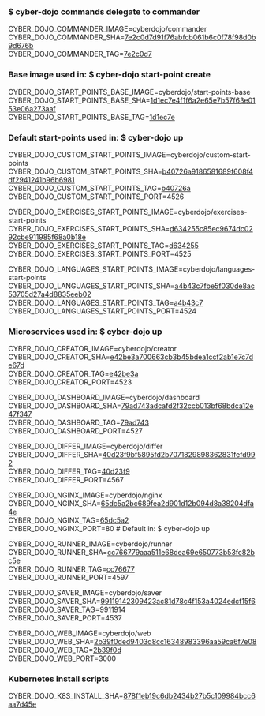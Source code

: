 ### $ cyber-dojo commands delegate to commander

CYBER_DOJO_COMMANDER_IMAGE=cyberdojo/commander  
CYBER_DOJO_COMMANDER_SHA=[7e2c0d7d91f76abfcb061b6c0f78f98d0b9d676b](https://github.com/cyber-dojo/commander/commit/7e2c0d7d91f76abfcb061b6c0f78f98d0b9d676b)  
CYBER_DOJO_COMMANDER_TAG=[7e2c0d7](https://hub.docker.com/layers/cyberdojo/commander/7e2c0d7/images/sha256-4ac59274fb670fa46cc0bba412ffdac61f5070de5c7b82e02be96aa5c1eea255)  

### Base image used in: $ cyber-dojo start-point create

CYBER_DOJO_START_POINTS_BASE_IMAGE=cyberdojo/start-points-base  
CYBER_DOJO_START_POINTS_BASE_SHA=[1d1ec7e4f1f6a2e65e7b57f63e0153e06a273aaf](https://github.com/cyber-dojo/start-points-base/commit/1d1ec7e4f1f6a2e65e7b57f63e0153e06a273aaf)  
CYBER_DOJO_START_POINTS_BASE_TAG=[1d1ec7e](https://hub.docker.com/layers/cyberdojo/start-points-base/1d1ec7e/images/sha256-9961691bc969938de031660b90ab0f3a066761ba67d34af304beff39b753e18e)  

### Default start-points used in: $ cyber-dojo up

CYBER_DOJO_CUSTOM_START_POINTS_IMAGE=cyberdojo/custom-start-points  
CYBER_DOJO_CUSTOM_START_POINTS_SHA=[b40726a9186581689f608f4df2941241b96b6981](https://github.com/cyber-dojo/custom-start-points/commit/b40726a9186581689f608f4df2941241b96b6981)  
CYBER_DOJO_CUSTOM_START_POINTS_TAG=[b40726a](https://hub.docker.com/layers/cyberdojo/custom-start-points/b40726a/images/sha256-d009948c5e89f6586221ba89b61c89ec2f457467622189916af4a46d64e129e6)  
CYBER_DOJO_CUSTOM_START_POINTS_PORT=4526

CYBER_DOJO_EXERCISES_START_POINTS_IMAGE=cyberdojo/exercises-start-points  
CYBER_DOJO_EXERCISES_START_POINTS_SHA=[d634255c85ec9674dc0292cbe911985f68a0b18e](https://github.com/cyber-dojo/exercises-start-points/commit/d634255c85ec9674dc0292cbe911985f68a0b18e)  
CYBER_DOJO_EXERCISES_START_POINTS_TAG=[d634255](https://hub.docker.com/layers/cyberdojo/exercises-start-points/d634255/images/sha256-d82d9ec4e9bb06ca483e757a4be099332a3b960e7c21a7d5ad3c840d29f4bb00)  
CYBER_DOJO_EXERCISES_START_POINTS_PORT=4525

CYBER_DOJO_LANGUAGES_START_POINTS_IMAGE=cyberdojo/languages-start-points  
CYBER_DOJO_LANGUAGES_START_POINTS_SHA=[a4b43c7fbe5f030de8ac53705d27a4d8835eeb02](https://github.com/cyber-dojo/languages-start-points/commit/a4b43c7fbe5f030de8ac53705d27a4d8835eeb02)  
CYBER_DOJO_LANGUAGES_START_POINTS_TAG=[a4b43c7](https://hub.docker.com/layers/cyberdojo/languages-start-points/a4b43c7/images/sha256-b1e005936308626b4d414e0e0a73ca09ed5b1b2a676e05817fd4735445d0e842)  
CYBER_DOJO_LANGUAGES_START_POINTS_PORT=4524

### Microservices used in: $ cyber-dojo up

CYBER_DOJO_CREATOR_IMAGE=cyberdojo/creator  
CYBER_DOJO_CREATOR_SHA=[e42be3a700663cb3b45bdea1ccf2ab1e7c7de67d](https://github.com/cyber-dojo/creator/commit/e42be3a700663cb3b45bdea1ccf2ab1e7c7de67d)  
CYBER_DOJO_CREATOR_TAG=[e42be3a](https://hub.docker.com/layers/cyberdojo/creator/e42be3a/images/sha256-99600ec05b061f8d199e7ad1c155928f18ac62be594694bde3f43f1c38fc9b62)  
CYBER_DOJO_CREATOR_PORT=4523

CYBER_DOJO_DASHBOARD_IMAGE=cyberdojo/dashboard  
CYBER_DOJO_DASHBOARD_SHA=[79ad743adcafd2f32ccb013bf68bdca12e47f347](https://github.com/cyber-dojo/dashboard/commit/79ad743adcafd2f32ccb013bf68bdca12e47f347)  
CYBER_DOJO_DASHBOARD_TAG=[79ad743](https://hub.docker.com/layers/cyberdojo/dashboard/79ad743/images/sha256-2ec7a4e4a21e12278b3dd3c85f42e427673321e4d28250a96e5112b32c69c2e4)  
CYBER_DOJO_DASHBOARD_PORT=4527

CYBER_DOJO_DIFFER_IMAGE=cyberdojo/differ  
CYBER_DOJO_DIFFER_SHA=[40d23f9bf5895fd2b7071829898362831fefd992](https://github.com/cyber-dojo/differ/commit/40d23f9bf5895fd2b7071829898362831fefd992)  
CYBER_DOJO_DIFFER_TAG=[40d23f9](https://hub.docker.com/layers/cyberdojo/differ/40d23f9/images/sha256-47220c391e17d841339976695f2b3dbd16c68e865491fe5abdcb5db83c5f8b71)  
CYBER_DOJO_DIFFER_PORT=4567

CYBER_DOJO_NGINX_IMAGE=cyberdojo/nginx  
CYBER_DOJO_NGINX_SHA=[65dc5a2bc689fea2d901d12b094d8a38204dfa4e](https://github.com/cyber-dojo/nginx/commit/65dc5a2bc689fea2d901d12b094d8a38204dfa4e)  
CYBER_DOJO_NGINX_TAG=[65dc5a2](https://hub.docker.com/layers/cyberdojo/nginx/65dc5a2/images/sha256-09556fdd72d883d094340efa9ee4ee03b3aa6dc144ad4dcfd897569a4ece6446)  
CYBER_DOJO_NGINX_PORT=80 # Default in: $ cyber-dojo up

CYBER_DOJO_RUNNER_IMAGE=cyberdojo/runner  
CYBER_DOJO_RUNNER_SHA=[cc766779aaa511e68dea69e650773b53fc82bc5e](https://github.com/cyber-dojo/runner/commit/cc766779aaa511e68dea69e650773b53fc82bc5e)  
CYBER_DOJO_RUNNER_TAG=[cc76677](https://hub.docker.com/layers/cyberdojo/runner/cc76677/images/sha256-26f80b1a876f55212d260bfb5a16cd94403f13d9300d5aca444241f6881ff17a)  
CYBER_DOJO_RUNNER_PORT=4597

CYBER_DOJO_SAVER_IMAGE=cyberdojo/saver  
CYBER_DOJO_SAVER_SHA=[99119142309423ac81d78c4f153a4024edcf15f6](https://github.com/cyber-dojo/saver/commit/99119142309423ac81d78c4f153a4024edcf15f6)  
CYBER_DOJO_SAVER_TAG=[9911914](https://hub.docker.com/layers/cyberdojo/saver/9911914/images/sha256-82cd5ad35ed2db9ad38e51809cf689b27b60a1cf08a5d146a194e4fec4dad213)  
CYBER_DOJO_SAVER_PORT=4537

CYBER_DOJO_WEB_IMAGE=cyberdojo/web  
CYBER_DOJO_WEB_SHA=[2b39f0ded9403d8cc16348983396aa59ca6f7e08](https://github.com/cyber-dojo/web/commit/2b39f0ded9403d8cc16348983396aa59ca6f7e08)  
CYBER_DOJO_WEB_TAG=[2b39f0d](https://hub.docker.com/layers/cyberdojo/web/2b39f0d/images/sha256-2171902e0cac3efffbcbe2520b77530d09dbc0e31d09f82dd38ea004a983a094)  
CYBER_DOJO_WEB_PORT=3000

### Kubernetes install scripts
CYBER_DOJO_K8S_INSTALL_SHA=[878f1eb19c6db2434b27b5c109984bcc6aa7d45e](https://github.com/cyber-dojo/k8s-install/commit/878f1eb19c6db2434b27b5c109984bcc6aa7d45e)  
